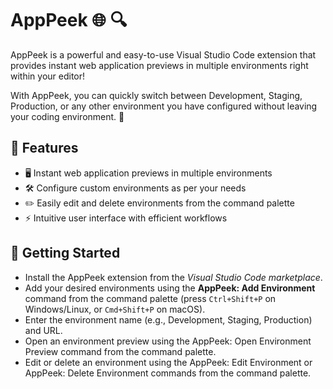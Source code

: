 # AppPeek 🌐 🔍
AppPeek is a powerful and easy-to-use Visual Studio Code extension that provides instant web application previews in multiple environments right within your editor!  

With AppPeek, you can quickly switch between Development, Staging, Production, or any other environment you have configured without leaving your coding environment. 🚀

## 🌟 Features
- 🖥️ Instant web application previews in multiple environments
- 🛠️ Configure custom environments as per your needs
- ✏️️ Easily edit and delete environments from the command palette
- ⚡ Intuitive user interface with efficient workflows

## 🎯 Getting Started
* Install the AppPeek extension from the _Visual Studio Code marketplace_.
* Add your desired environments using the __AppPeek: Add Environment__ command from the command palette (press ``Ctrl+Shift+P`` on Windows/Linux, or ``Cmd+Shift+P`` on macOS).
* Enter the environment name (e.g., Development, Staging, Production) and URL.
* Open an environment preview using the AppPeek: Open Environment Preview command from the command palette.
* Edit or delete an environment using the AppPeek: Edit Environment or AppPeek: Delete Environment commands from the command palette.
